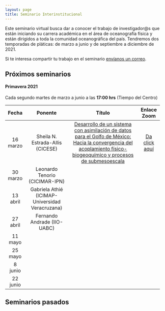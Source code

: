 ```yaml
---
layout: page
title: Seminario Interinstitucional
---
```


Este seminario virtual busca dar a conocer el trabajo de investigador@s que están iniciando su carrera 
académica en el área de oceanografía física y están dirigidos a toda 
la comunidad oceanográfica del país. Tendremos dos temporadas de pláticas: de marzo a junio y de septiembre a diciembre de 2021.

Si te interesa compartir tu trabajo en el seminario [envíanos un correo](https://anakarinarm.github.io/RIOF/acerca/).

## Próximos seminarios

#### Primavera 2021
Cada segundo martes de marzo a junio a las **17:00 hrs** (Tiempo del Centro)

|Fecha|Ponente|Título|Enlace Zoom|
|:--:|:--:|:--:|:--:|
|16 marzo|Sheila N. Estrada-Allis (CICESE)|[Desarrollo de un sistema con asimilación de datos para el Golfo de México: Hacia la convergencia del acoplamiento físico-biogeoquímico y procesos de submesoescala](https://anakarinarm.github.io/RIOF/2021-03-03-seminario-inaugural/)|[Da click aquí](https://cuaed-unam.zoom.us/j/83684324223)|
|30 marzo|Leonardo Tenorio (CICIMAR-IPN)|||
|13 abril|Gabriela Athié (ICIMAP-Universidad Veracruzana)|||
|27 abril|Fernando Andrade (IIO-UABC)|||
|11 mayo||||
|25 mayo||||
|8 junio||||
|22 junio||||

## Seminarios pasados

